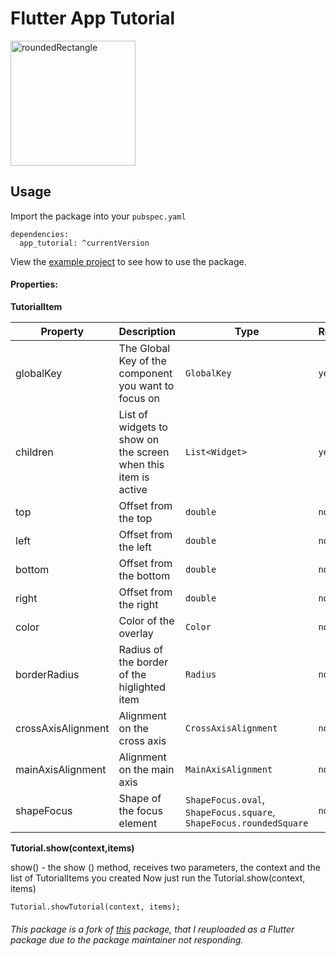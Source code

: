 # Flutter App Tutorial

<img src="https://raw.githubusercontent.com/aikenahac/tutorial/master/assets/tutorial_demo.gif" alt="roundedRectangle" width="200"/>

## Usage

Import the package into your `pubspec.yaml`

```
dependencies:
  app_tutorial: ^currentVersion
```

View the [example project](https://github.com/aikenahac/app_tutorial/tree/master/example) to see how to use the package.

#### Properties:

**TutorialItem**

| Property | Description | Type | Required |
| -------- | ----------- | ---- | -------- |
| globalKey | The Global Key of the component you want to focus on | `GlobalKey` | `yes` |
| children | List of widgets to show on the screen when this item is active | `List<Widget>` | `yes`|
| top | Offset from the top | `double` | `no` |
| left | Offset from the left | `double` | `no` |
| bottom | Offset from the bottom | `double` | `no` |
| right | Offset from the right | `double` | `no` |
| color | Color of the overlay | `Color` | `no` |
| borderRadius | Radius of the border of the higlighted item | `Radius` | `no` |
| crossAxisAlignment | Alignment on the cross axis | `CrossAxisAlignment` | `no` |
| mainAxisAlignment | Alignment on the main axis | `MainAxisAlignment` | `no` |
| shapeFocus | Shape of the focus element | `ShapeFocus.oval`, `ShapeFocus.square`, `ShapeFocus.roundedSquare` | `no` |  

**Tutorial.show(context,items)**

show() -   the show () method, receives two parameters, the context and the list of TutorialItems you created
Now just run the Tutorial.show(context, items)

```
Tutorial.showTutorial(context, items);
```

###### This package is a fork of [this](https://pub.dev/packages/tutorial) package, that I reuploaded as a Flutter package due to the package maintainer not responding.